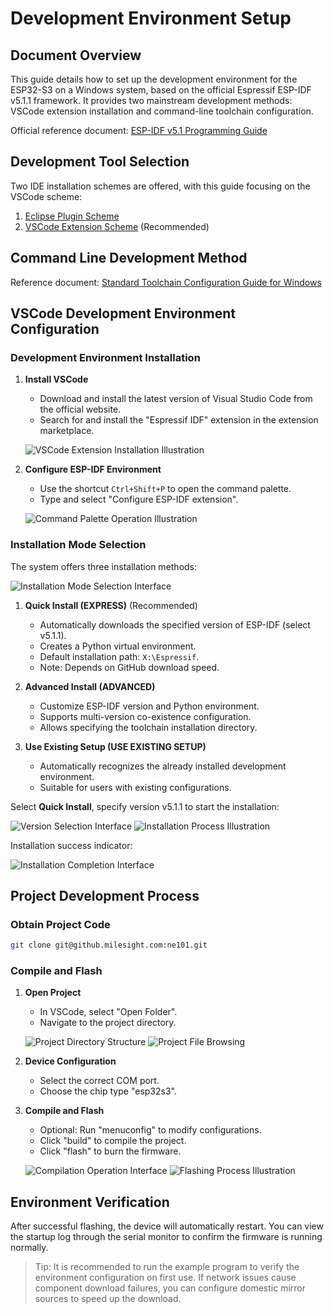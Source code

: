 # Development Environment Setup

## Document Overview

This guide details how to set up the development environment for the ESP32-S3 on a Windows system, based on the official Espressif ESP-IDF v5.1.1 framework. It provides two mainstream development methods: VSCode extension installation and command-line toolchain configuration.

Official reference document: [ESP-IDF v5.1 Programming Guide](https://docs.espressif.com/projects/esp-idf/en/release-v5.1/esp32s3/get-started/index.html)

## Development Tool Selection

Two IDE installation schemes are offered, with this guide focusing on the VSCode scheme:

1. [Eclipse Plugin Scheme](https://github.com/espressif/idf-eclipse-plugin/blob/master/README.md)
2. [VSCode Extension Scheme](https://github.com/espressif/vscode-esp-idf-extension/blob/master/docs/tutorial/install.md) (Recommended)

## Command Line Development Method

Reference document: [Standard Toolchain Configuration Guide for Windows](https://docs.espressif.com/projects/esp-idf/en/release-v5.1/esp32s3/get-started/windows-setup.html)

## VSCode Development Environment Configuration

### Development Environment Installation

1. **Install VSCode**
   - Download and install the latest version of Visual Studio Code from the official website.
   - Search for and install the "Espressif IDF" extension in the extension marketplace.

   ![VSCode Extension Installation Illustration](/img/NE101_Setup_idf1.png)

2. **Configure ESP-IDF Environment**
   - Use the shortcut `Ctrl+Shift+P` to open the command palette.
   - Type and select "Configure ESP-IDF extension".

   ![Command Palette Operation Illustration](/img/NE101_Setup_idf2.png)

### Installation Mode Selection

The system offers three installation methods:

![Installation Mode Selection Interface](/img/NE101_Setup_idf3.png)

1. **Quick Install (EXPRESS)** (Recommended)
   - Automatically downloads the specified version of ESP-IDF (select v5.1.1).
   - Creates a Python virtual environment.
   - Default installation path: `X:\Espressif`.
   - Note: Depends on GitHub download speed.

2. **Advanced Install (ADVANCED)**
   - Customize ESP-IDF version and Python environment.
   - Supports multi-version co-existence configuration.
   - Allows specifying the toolchain installation directory.

3. **Use Existing Setup (USE EXISTING SETUP)**
   - Automatically recognizes the already installed development environment.
   - Suitable for users with existing configurations.

Select **Quick Install**, specify version v5.1.1 to start the installation:

![Version Selection Interface](/img/NE101_Setup_idf4.png)
![Installation Process Illustration](/img/NE101_Setup_idf5.png)

Installation success indicator:

![Installation Completion Interface](/img/NE101_Setup_idf6.png)

## Project Development Process

### Obtain Project Code

```bash
git clone git@github.milesight.com:ne101.git
```

### Compile and Flash

1. **Open Project**
   - In VSCode, select "Open Folder".
   - Navigate to the project directory.

   ![Project Directory Structure](/img/NE101_CodeList.png)
   ![Project File Browsing](/img/NE101_CodeList1.png)

2. **Device Configuration**
   - Select the correct COM port.
   - Choose the chip type "esp32s3".

3. **Compile and Flash**
   - Optional: Run "menuconfig" to modify configurations.
   - Click "build" to compile the project.
   - Click "flash" to burn the firmware.

   ![Compilation Operation Interface](/img/NE101_Setup_idf7.png)
   ![Flashing Process Illustration](/img/NE101_flash_vscode.png)

## Environment Verification

After successful flashing, the device will automatically restart. You can view the startup log through the serial monitor to confirm the firmware is running normally.

> Tip: It is recommended to run the example program to verify the environment configuration on first use. If network issues cause component download failures, you can configure domestic mirror sources to speed up the download.